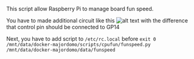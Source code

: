 This script allow Raspberry Pi to manage board fun speed.

You have to made additional circuit like this
![alt text](https://micro-pi.ru/wp-content/uploads/2019/04/%D0%A1%D1%85%D0%B5%D0%BC%D0%B0-%D0%BF%D0%BE%D0%B4%D0%BA%D0%BB%D1%8E%D1%87%D0%B5%D0%BD%D0%B8%D1%8F-%D0%B2%D0%B5%D0%BD%D1%82%D0%B8%D0%BB%D1%8F%D1%82%D0%BE%D1%80%D0%B0-Orange-Pi-One-2N2222-1N4001.png)
with the difference that control pin should be connected to GP14

Next, you have to add script to `/etc/rc.local` before `exit 0`
`/mnt/data/docker-majordomo/scripts/cpufun/funspeed.py /mnt/data/docker-majordomo/data/funspeed`

